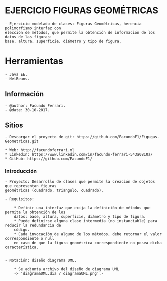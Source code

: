 # EJERCICIO FIGURAS GEOMÉTRICAS

	- Ejercicio modelado de clases: Figuras Geométricas, herencia polimorfismo interfaz con  
	elección de métodos, que permite la obtención de información de los datos de las figuras: 
	base, altura, superficie, diámetro y tipo de figura.  	 

# Herramientas

	- Java EE.
	- NetBeans.

## Información

	- @author: Facundo Ferrari.
	- @date: 30-10-2017.

## Sitios

	- Descargar el proyecto de git: https://github.com/FacundoF1/Figugas-Geometricas.git
	
	* Web: http://facundoferrari.ml
	* LinkedIn: https://www.linkedin.com/in/facundo-ferrari-543a0810a/
	* GitHub: https://github.com/FacundoF1/

### Introducción

	- Proyecto: Desarrollo de clases que permite la creación de objetos que representan figuras
	geométricas (cuadrado, triangulo, cuadrado).
	
	- Requisitos:

		* Definir una interfaz que exija la definición de métodos que permita la obtención de los
		datos: base, altura, superficie, diámetro y tipo de figura.
		* Puede definirse alguna clase intermedia (no instanciable) para reducir la redundancia de
		código.
		* Cada invocación de alguno de los métodos, debe retornar el valor correspondiente o null
		en caso de que la figura geométrica correspondiente no posea dicha característica.
		

	- Notación: diseño diagrama UML.

		* Se adjunta archivo del diseño de diagrama UML 
		-> 'diagramaUML.dia / diagramaUML.png'.- 
